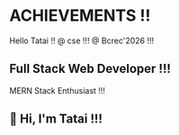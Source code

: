 # ACHIEVEMENTS !!
Hello Tatai !!
@ cse !!!
@ Bcrec'2026 !!!
<!DOCTYPE html>

## Full Stack Web Developer !!!
MERN Stack Enthusiast !!!

## 👋 Hi, I'm Tatai !!!
